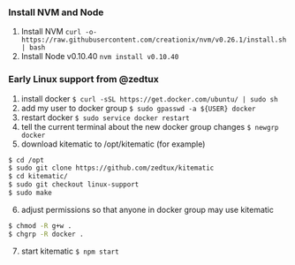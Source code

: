 ### Install NVM and Node
1. Install NVM
  `curl -o- https://raw.githubusercontent.com/creationix/nvm/v0.26.1/install.sh | bash`
2. Install Node v0.10.40
  `nvm install v0.10.40`


### Early Linux support from @zedtux

1. install docker
  `$ curl -sSL https://get.docker.com/ubuntu/ | sudo sh`
2. add my user to docker group
  `$ sudo gpasswd -a ${USER} docker`
3. restart docker
  `$ sudo service docker restart`
4. tell the current terminal about the new docker group changes
  `$ newgrp docker`
5. download kitematic to /opt/kitematic (for example)

  ```bash
  $ cd /opt
  $ sudo git clone https://github.com/zedtux/kitematic
  $ cd kitematic/
  $ sudo git checkout linux-support
  $ sudo make
  ```

6. adjust permissions so that anyone in docker group may use kitematic

  ```bash
  $ chmod -R g+w .
  $ chgrp -R docker .
  ```

7. start kitematic
  `$ npm start`